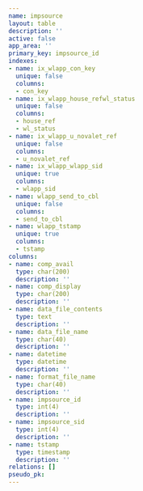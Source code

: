```yaml
---
name: impsource
layout: table
description: ''
active: false
app_area: ''
primary_key: impsource_id
indexes:
- name: ix_wlapp_con_key
  unique: false
  columns:
  - con_key
- name: ix_wlapp_house_refwl_status
  unique: false
  columns:
  - house_ref
  - wl_status
- name: ix_wlapp_u_novalet_ref
  unique: false
  columns:
  - u_novalet_ref
- name: ix_wlapp_wlapp_sid
  unique: true
  columns:
  - wlapp_sid
- name: wlapp_send_to_cbl
  unique: false
  columns:
  - send_to_cbl
- name: wlapp_tstamp
  unique: true
  columns:
  - tstamp
columns:
- name: comp_avail
  type: char(200)
  description: ''
- name: comp_display
  type: char(200)
  description: ''
- name: data_file_contents
  type: text
  description: ''
- name: data_file_name
  type: char(40)
  description: ''
- name: datetime
  type: datetime
  description: ''
- name: format_file_name
  type: char(40)
  description: ''
- name: impsource_id
  type: int(4)
  description: ''
- name: impsource_sid
  type: int(4)
  description: ''
- name: tstamp
  type: timestamp
  description: ''
relations: []
pseudo_pk: 
---
```



